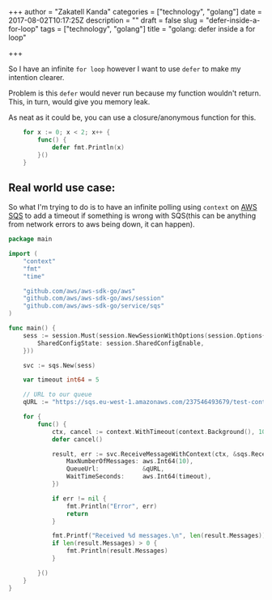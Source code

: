 +++
author = "Zakatell Kanda"
categories = ["technology", "golang"]
date = 2017-08-02T10:17:25Z
description = ""
draft = false
slug = "defer-inside-a-for-loop"
tags = ["technology", "golang"]
title = "golang: defer inside a for loop"

+++

So I have an infinite `for loop` however I want to use `defer` to make my intention clearer.

Problem is this `defer` would never run because my function wouldn't return. This, in turn, would give you memory leak.

As neat as it could be, you can use a closure/anonymous function for this.

```go
    for x := 0; x < 2; x++ {
        func() {
            defer fmt.Println(x)
        }()
    }
```

## Real world use case:

So what I'm trying to do is to have an infinite polling using `context` on [AWS SQS](https://docs.aws.amazon.com/sdk-for-go/v1/developer-guide/sqs-example-enable-long-polling.html) to add a timeout if something is wrong with SQS(this can be anything from network errors to aws being down, it can happen).

```go
package main

import (
	"context"
	"fmt"
	"time"

	"github.com/aws/aws-sdk-go/aws"
	"github.com/aws/aws-sdk-go/aws/session"
	"github.com/aws/aws-sdk-go/service/sqs"
)

func main() {
	sess := session.Must(session.NewSessionWithOptions(session.Options{
		SharedConfigState: session.SharedConfigEnable,
	}))

	svc := sqs.New(sess)

	var timeout int64 = 5

	// URL to our queue
	qURL := "https://sqs.eu-west-1.amazonaws.com/237546493679/test-context-timeout"

	for {
		func() {
			ctx, cancel := context.WithTimeout(context.Background(), 10*time.Second)
			defer cancel()

			result, err := svc.ReceiveMessageWithContext(ctx, &sqs.ReceiveMessageInput{
				MaxNumberOfMessages: aws.Int64(10),
				QueueUrl:            &qURL,
				WaitTimeSeconds:     aws.Int64(timeout),
			})

			if err != nil {
				fmt.Println("Error", err)
				return
			}

			fmt.Printf("Received %d messages.\n", len(result.Messages))
			if len(result.Messages) > 0 {
				fmt.Println(result.Messages)
			}

		}()
	}
}
```
